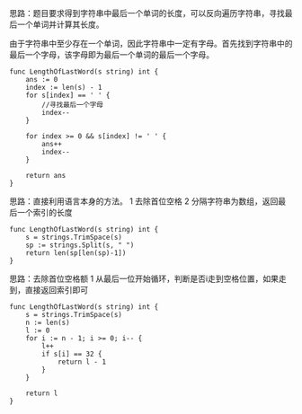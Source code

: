 思路：题目要求得到字符串中最后一个单词的长度，可以反向遍历字符串，寻找最后一个单词并计算其长度。

由于字符串中至少存在一个单词，因此字符串中一定有字母。首先找到字符串中的最后一个字母，该字母即为最后一个单词的最后一个字母。

```
func LengthOfLastWord(s string) int {
	ans := 0
	index := len(s) - 1
	for s[index] == ' ' {
		//寻找最后一个字母
		index--
	}

	for index >= 0 && s[index] != ' ' {
		ans++
		index--
	}

	return ans
}
```

思路：直接利用语言本身的方法。
1 去除首位空格
2 分隔字符串为数组，返回最后一个索引的长度

```
func LengthOfLastWord(s string) int {
	s = strings.TrimSpace(s)
	sp := strings.Split(s, " ")
	return len(sp[len(sp)-1])
}
```

思路：去除首位空格额
1 从最后一位开始循环，判断是否i走到空格位置，如果走到，直接返回索引即可
```
func LengthOfLastWord(s string) int {
	s = strings.TrimSpace(s)
	n := len(s)
	l := 0
	for i := n - 1; i >= 0; i-- {
		l++
		if s[i] == 32 {
			return l - 1
		}
	}

	return l
}
```